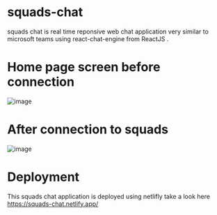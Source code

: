 # squads-chat
squads chat is real time reponsive web chat application very similar to microsoft teams using react-chat-engine from ReactJS .
# Home page screen before connection 
![image](https://user-images.githubusercontent.com/17564093/156930773-b7a409a4-d3a3-4b91-b96f-793517fd1ebb.png)
#  After connection to squads

![image](https://user-images.githubusercontent.com/17564093/156930594-7e2adb4a-0d18-4032-80e3-e66c2fc7e20e.png)

# Deployment 
This squads chat application is deployed using netlifly 
take a look here https://squads-chat.netlify.app/



